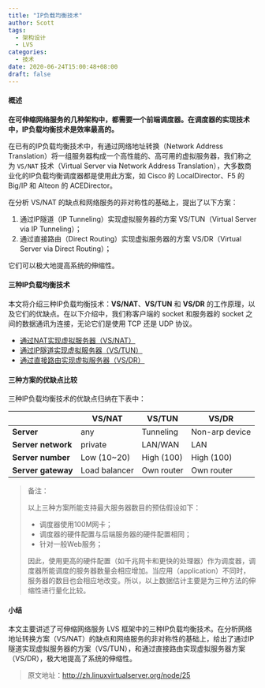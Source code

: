 ```yaml
---
title: "IP负载均衡技术"
author: Scott
tags:
  - 架构设计
  - LVS
categories:
  - 技术
date: 2020-06-24T15:00:48+08:00
draft: false
---
```


#### 概述

**在可伸缩网络服务的几种架构中，都需要一个前端调度器。在调度器的实现技术中，IP负载均衡技术是效率最高的。**

在已有的IP负载均衡技术中，有通过网络地址转换（Network Address Translation）将一组服务器构成一个高性能的、高可用的虚拟服务器，我们称之为 `VS/NAT` 技术（Virtual Server via Network Address Translation），大多数商业化的IP负载均衡调度器都是使用此方案，如 Cisco 的 LocalDirector、F5 的 Big/IP 和 Alteon 的 ACEDirector。

在分析 VS/NAT 的缺点和网络服务的非对称性的基础上，提出了以下方案：

1. 通过IP隧道（IP Tunneling）实现虚拟服务器的方案 VS/TUN（Virtual Server via IP Tunneling）；
2. 通过直接路由（Direct Routing）实现虚拟服务器的方案 VS/DR（Virtual Server via Direct Routing）；

它们可以极大地提高系统的伸缩性。

#### 三种IP负载均衡技术

本文将介绍三种IP负载均衡技术：**VS/NAT**、**VS/TUN** 和 **VS/DR** 的工作原理，以及它们的优缺点。在以下介绍中，我们称客户端的 socket 和服务器的 socket 之间的数据通讯为连接，无论它们是使用 TCP 还是 UDP 协议。

* [通过NAT实现虚拟服务器（VS/NAT）](/post/ip-vs-nat/)
* [通过IP隧道实现虚拟服务器（VS/TUN）](/post/ip-vs-tun/)
* [通过直接路由实现虚拟服务器（VS/DR）](/post/ip-vs-dr/)

#### 三种方案的优缺点比较

三种IP负载均衡技术的优缺点归纳在下表中：

|                    | VS/NAT        | VS/TUN     | VS/DR          |
| ------------------ | ------------- | ---------- | -------------- |
| **Server**         | any           | Tunneling  | Non-arp device |
| **Server network** | private       | LAN/WAN    | LAN            |
| **Server number**  | Low (10~20)   | High (100) | High (100)     |
| **Server gateway** | Load balancer | Own router | Own router     |

> 备注：
>
> 以上三种方案所能支持最大服务器数目的预估假设如下：
>
> - 调度器使用100M网卡；
> - 调度器的硬件配置与后端服务器的硬件配置相同；
> - 针对一般Web服务；
>
> 因此，使用更高的硬件配置（如千兆网卡和更快的处理器）作为调度器，调度器所能调度的服务器数量会相应增加。当应用（application）不同时，服务器的数目也会相应地改变。所以，以上数据估计主要是为三种方法的伸缩性进行量化比较。

#### 小结

本文主要讲述了可伸缩网络服务 LVS 框架中的三种IP负载均衡技术。在分析网络地址转换方案（VS/NAT）的缺点和网络服务的非对称性的基础上，给出了通过IP隧道实现虚拟服务器的方案（VS/TUN），和通过直接路由实现虚拟服务器方案（VS/DR），极大地提高了系统的伸缩性。

> 原文地址：http://zh.linuxvirtualserver.org/node/25